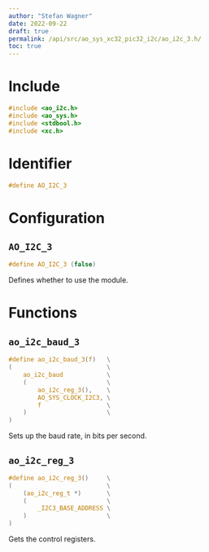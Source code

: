 ```yaml
---
author: "Stefan Wagner"
date: 2022-09-22
draft: true
permalink: /api/src/ao_sys_xc32_pic32_i2c/ao_i2c_3.h/
toc: true
---
```


# Include

```c
#include <ao_i2c.h>
#include <ao_sys.h>
#include <stdbool.h>
#include <xc.h>
```

# Identifier

```c
#define AO_I2C_3
```

# Configuration

## `AO_I2C_3`

```c
#define AO_I2C_3 (false)
```

Defines whether to use the module.

# Functions

## `ao_i2c_baud_3`

```c
#define ao_i2c_baud_3(f)   \
(                          \
    ao_i2c_baud            \
    (                      \
        ao_i2c_reg_3(),    \
        AO_SYS_CLOCK_I2C3, \
        f                  \
    )                      \
)
```

Sets up the baud rate, in bits per second.

## `ao_i2c_reg_3`

```c
#define ao_i2c_reg_3()     \
(                          \
    (ao_i2c_reg_t *)       \
    (                      \
        _I2C3_BASE_ADDRESS \
    )                      \
)
```

Gets the control registers.

